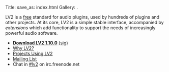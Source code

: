 Title:
save_as: index.html
Gallery: .

LV2 is a [free](http://www.gnu.org/philosophy/free-sw.html) standard for audio
plugins, used by hundreds of plugins and other projects.  At its core, LV2 is a
simple stable interface, accompanied by *extensions* which add functionality to
support the needs of increasingly powerful audio software.

* [**Download LV2 1.10.0**](http://lv2plug.in/spec/lv2-1.10.0.tar.bz2)
  [(sig)](http://lv2plug.in/spec/lv2-1.10.0.tar.bz2.sig)
* [Why LV2?](pages/why-lv2.html)
* [Projects Using LV2](pages/projects.html)
* [Mailing List](http://lists.lv2plug.in/listinfo.cgi/devel-lv2plug.in)
* Chat in [#lv2](http://webchat.freenode.net/?channels=lv2) on irc.freenode.net

